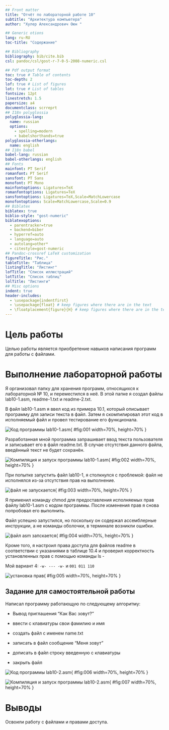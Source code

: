 ```yaml
---
## Front matter
title: "Отчёт по лабораторной работе 10"
subtitle: "Архитектура компьютера"
author: "Хулер Александрович Оюн "

## Generic otions
lang: ru-RU
toc-title: "Содержание"

## Bibliography
bibliography: bib/cite.bib
csl: pandoc/csl/gost-r-7-0-5-2008-numeric.csl

## Pdf output format
toc: true # Table of contents
toc-depth: 2
lof: true # List of figures
lot: true # List of tables
fontsize: 12pt
linestretch: 1.5
papersize: a4
documentclass: scrreprt
## I18n polyglossia
polyglossia-lang:
  name: russian
  options:
	- spelling=modern
	- babelshorthands=true
polyglossia-otherlangs:
  name: english
## I18n babel
babel-lang: russian
babel-otherlangs: english
## Fonts
mainfont: PT Serif
romanfont: PT Serif
sansfont: PT Sans
monofont: PT Mono
mainfontoptions: Ligatures=TeX
romanfontoptions: Ligatures=TeX
sansfontoptions: Ligatures=TeX,Scale=MatchLowercase
monofontoptions: Scale=MatchLowercase,Scale=0.9
## Biblatex
biblatex: true
biblio-style: "gost-numeric"
biblatexoptions:
  - parentracker=true
  - backend=biber
  - hyperref=auto
  - language=auto
  - autolang=other*
  - citestyle=gost-numeric
## Pandoc-crossref LaTeX customization
figureTitle: "Рис."
tableTitle: "Таблица"
listingTitle: "Листинг"
lofTitle: "Список иллюстраций"
lotTitle: "Список таблиц"
lolTitle: "Листинги"
## Misc options
indent: true
header-includes:
  - \usepackage{indentfirst}
  - \usepackage{float} # keep figures where there are in the text
  - \floatplacement{figure}{H} # keep figures where there are in the text
---
```


# Цель работы

Целью работы является приобретение навыков написания программ для работы с файлами.

# Выполнение лабораторной работы

Я организовал папку для хранения программ, относящихся к лабораторной № 10, и переместился в неё. В этой папке я создал файлы lab10-1.asm, readme-1.txt и readme-2.txt.

В файл lab10-1.asm я ввел код из примера 10.1, который описывает программу для записи текста в файл. Затем я скомпилировал этот код в исполняемый файл и провел тестирование его функционала.

![Код программы lab10-1.asm](image/01.png){ #fig:001 width=70%, height=70% }

Разработанная мной программа запрашивает ввод текста пользователя и записывает его в файл readme.txt. В случае отсутствия данного файла, введённый текст не будет сохранён.

![Компиляция и запуск программы lab10-1.asm](image/02.png){ #fig:002 width=70%, height=70% }

При попытке запустить файл lab10-1, я столкнулся с проблемой: файл не исполнялся из-за отсутствия прав на выполнение.

![файл не запускается](image/03.png){ #fig:003 width=70%, height=70% }

Я применил команду chmod для предоставления исполняемых прав файлу lab10-1.asm с кодом программы. После изменения прав я снова попробовал его выполнить.

Файл успешно запустился, но поскольку он содержал ассемблерные инструкции, а не команды оболочки, в терминале возникли ошибки.

![файл asm запскается](image/04.png){ #fig:004 width=70%, height=70% }

Кроме того, я настроил права доступа для файлов readme в соответствии с указаниями в таблице 10.4 и проверил корректность установленных прав с помощью команды ls -

Мой вариант 4: ```-w- --- -w-``` и ```001 011 110```

![установка прав](image/05.png){ #fig:005 width=70%, height=70% }

## Задание для самостоятельной работы

Написал программу работающую по следующему алгоритму:

* Вывод приглашения “Как Вас зовут?”

* ввести с клавиатуры свои фамилию и имя

* создать файл с именем name.txt

* записать в файл сообщение “Меня зовут”

* дописать в файл строку введенную с клавиатуры

* закрыть файл

![Код программы lab10-2.asm](image/06.png){ #fig:006 width=70%, height=70% }

![Компиляция и запуск программы lab10-2.asm](image/07.png){ #fig:007 width=70%, height=70% }

# Выводы

Освоили работy с файлами и правами доступа.